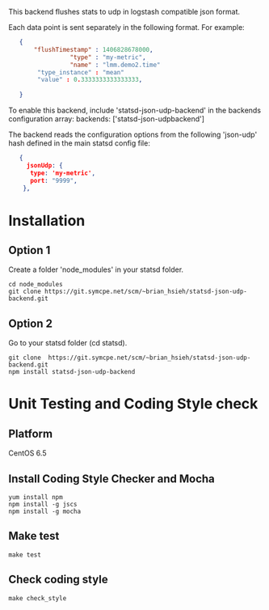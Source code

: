 This backend flushes stats to udp in logstash compatible json format. 

Each data point is sent separately in the following format. For example: 

```json
   {
       "flushTimestamp" : 1406828678000,
                 "type" : "my-metric",
                 "name" : "lmm.demo2.time"
        "type_instance" : "mean"
		"value" : 0.3333333333333333,
 
   }
```

To enable this backend, include 'statsd-json-udp-backend' in the backends
configuration array:
backends: ['statsd-json-udpbackend']

The backend reads the configuration options from the following
'json-udp' hash defined in the main statsd config file:

```json
   {
     jsonUdp: {
      type: 'my-metric', 
      port: "9999", 
    },
```


# Installation
## Option 1
Create a folder 'node_modules' in your statsd folder. 

```
cd node_modules
git clone https://git.symcpe.net/scm/~brian_hsieh/statsd-json-udp-backend.git
```

## Option 2
Go to your statsd folder (cd statsd). 

```
git clone  https://git.symcpe.net/scm/~brian_hsieh/statsd-json-udp-backend.git
npm install statsd-json-udp-backend
```

# Unit Testing and Coding Style check

## Platform 

CentOS 6.5

## Install Coding Style Checker and Mocha

```
yum install npm
npm install -g jscs
npm install -g mocha
```

## Make test

```
make test
```

## Check coding style

``` 
make check_style
```